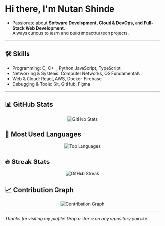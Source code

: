    # Hi there, I'm Nutan Shinde 

- Passionate about **Software Development, Cloud & DevOps, and Full-Stack Web Development**.      
Always curious to learn and build impactful tech projects.        
---      
## 🛠️ Skills  
- Programming: C, C++, Python,JavaScript, TypeScript  
- Networking & Systems: Computer Networks, OS Fundamentals   
- Web & Cloud: React, AWS, Docker, Firebase 
- Debugging & Tools: Git, GitHub, Figma 
---
   
## 📊 GitHub Stats
<p align="center">
  <img src="https://github-readme-stats.vercel.app/api?username=nutanshinde1&show_icons=true&theme=tokyonight&hide_border=true" alt="GitHub Stats" />
</p>

## 📌 Most Used Languages
<p align="center">
  <img src="https://github-readme-stats.vercel.app/api/top-langs/?username=nutanshinde1&layout=compact&theme=tokyonight&hide_border=true" alt="Top Languages" />
</p>

## 🔥 Streak Stats
<p align="center">
  <img src="https://github-readme-streak-stats.herokuapp.com?user=nutanshinde1&theme=tokyonight&hide_border=true" alt="GitHub Streak" />
</p>

## 📈 Contribution Graph

<p align="center">
  <img src="https://github-readme-activity-graph.vercel.app/graph?username=nutanshinde1&theme=react-dark&hide_border=true&area=true" alt="Contribution Graph" />
</p>

---


_Thanks for visiting my profile! Drop a star ⭐ on any repository you like._
